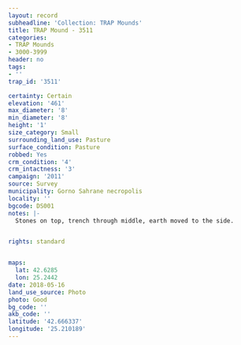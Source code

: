 ```yaml
---
layout: record
subheadline: 'Collection: TRAP Mounds'
title: TRAP Mound - 3511
categories:
- TRAP Mounds
- 3000-3999
header: no
tags:
- ''
trap_id: '3511'

certainty: Certain
elevation: '461'
max_diameter: '8'
min_diameter: '8'
height: '1'
size_category: Small
surrounding_land_use: Pasture
surface_condition: Pasture
robbed: Yes
crm_condition: '4'
crm_intactness: '3'
campaign: '2011'
source: Survey
municipality: Gorno Sahrane necropolis
locality: ''
bgcode: DS001
notes: |-
  Stones on top, trench through middle, earth moved to the side.


rights: standard


maps:
  lat: 42.6285
  lon: 25.2442
date: 2018-05-16
land_use_source: Photo
photo: Good
bg_code: ''
akb_code: ''
latitude: '42.666337'
longitude: '25.210189'
---
```

